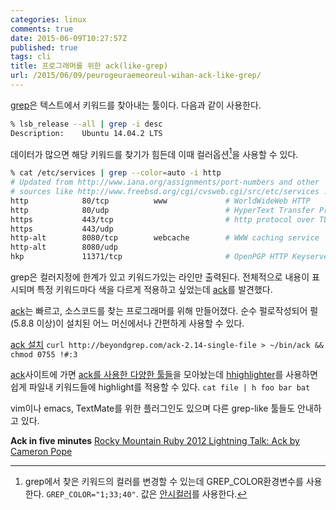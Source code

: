 ```yaml
---
categories: linux
comments: true
date: 2015-06-09T10:27:57Z
published: true
tags: cli
title: 프로그래머를 위한 ack(like-grep)
url: /2015/06/09/peurogeuraemeoreul-wihan-ack-like-grep/
---
```


[grep]은 텍스트에서 키워드를 찾아내는 툴이다. 다음과 같이 사용한다.
``` bash
% lsb_release --all | grep -i desc
Description:    Ubuntu 14.04.2 LTS
```

데이터가 많으면 해당 키워드를 찾기가 힘든데 이때 컬러옵션[^grep_color]을 사용할 수 있다.
``` bash
% cat /etc/services | grep --color=auto -i http
# Updated from http://www.iana.org/assignments/port-numbers and other
# sources like http://www.freebsd.org/cgi/cvsweb.cgi/src/etc/services .
http            80/tcp          www             # WorldWideWeb HTTP
http            80/udp                          # HyperText Transfer Protocol
https           443/tcp                         # http protocol over TLS/SSL
https           443/udp
http-alt        8080/tcp        webcache        # WWW caching service
http-alt        8080/udp
hkp             11371/tcp                       # OpenPGP HTTP Keyserver
```

<!--more-->

grep은 컬러지정에 한계가 있고 키워드가있는 라인만 출력된다. 전체적으로 내용이 표시되며 특정 키워드마다 색을 다르게 적용하고 싶었는데 [ack]를 발견했다.

[ack]는 빠르고, 소스코드를 찾는 프로그래머를 위해 만들어졌다. 순수 펄로작성되어 펄(5.8.8 이상)이 설치된 어느 머신에서나 간편하게 사용할 수 있다.

[ack 설치](http://beyondgrep.com/install/)
`curl http://beyondgrep.com/ack-2.14-single-file > ~/bin/ack && chmod 0755 !#:3`

[ack]사이트에 가면 [ack를 사용한 다양한 툴들](http://beyondgrep.com/more-tools/)을 모아놨는데 [hhighlighter](https://github.com/paoloantinori/hhighlighter)를 사용하면 쉽게 파일내 키워드들에 highlight를 적용할 수 있다.
`cat file | h foo bar bat`

vim이나 emacs, TextMate를 위한 플러그인도 있으며 다른 grep-like 툴들도 안내하고 있다.

**Ack in five minutes**
[Rocky Mountain Ruby 2012 Lightning Talk: Ack by Cameron Pope](https://www.youtube.com/watch?v=sKmyl5D8Da8)


[^grep_color]: grep에서 찾은 키워드의 컬러를 변경할 수 있는데 GREP_COLOR환경변수를 사용한다. `GREP_COLOR="1;33;40"`. 값은 [안시컬러](http://www.pixelbeat.org/docs/terminal_colours/)를 사용한다.

[grep]: http://unixhelp.ed.ac.uk/CGI/man-cgi?grep
[ack]: http://beyondgrep.com/
